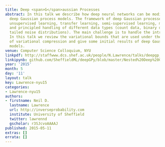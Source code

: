 ```yaml
---
title: Deep <span>G</span>aussian Processes
abstract: In this talk we describe how deep neural networks can be modified to produce
  deep Gaussian process models. The framework of deep Gaussian processes allow for
  unsupervised learning, transfer learning, semi-supervised learning, multi-task learning
  and principled handling of different data types (count data, binary data, heavy
  tailed noise distributions). The main challenge is to handle the intractabilities.
  In this talk we review the variational bounds that are used under the framework
  of variational compression and give some initial results of deep Gaussian process
  models.
venue: Computer Science Colloquium, NYU
linkpdf: http://staffwww.dcs.shef.ac.uk/people/N.Lawrence/talks/deepgp_nyu15.pdf
linkipynb: github.com/SheffieldML/deepGPy/blob/master/Nested%20Deep%20GPs.ipynb
year: '2015'
month: 5
day: '11'
layout: talk
key: Lawrence-nyu15
categories:
- Lawrence-nyu15
authors:
- firstname: Neil D.
  lastname: Lawrence
  url: http://inverseprobability.com
  institute: University of Sheffield
  twitter: lawrennd
  gscholar: r3SJcvoAAAAJ
published: 2015-05-11
extras: []
errata: []
---
```

